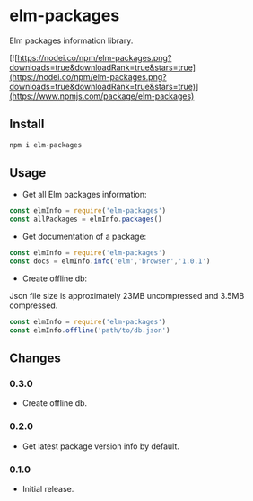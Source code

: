 # elm-packages

Elm packages information library.

[![https://nodei.co/npm/elm-packages.png?downloads=true&downloadRank=true&stars=true](https://nodei.co/npm/elm-packages.png?downloads=true&downloadRank=true&stars=true)](https://www.npmjs.com/package/elm-packages)

## Install

```bash
npm i elm-packages
```

## Usage

- Get all Elm packages information:

```js
const elmInfo = require('elm-packages')
const allPackages = elmInfo.packages()
```

- Get documentation of a package:

```js
const elmInfo = require('elm-packages')
const docs = elmInfo.info('elm','browser','1.0.1')
```

- Create offline db:

Json file size is approximately 23MB uncompressed and 3.5MB compressed.

```js
const elmInfo = require('elm-packages')
const elmInfo.offline('path/to/db.json')
```

## Changes

### 0.3.0

- Create offline db.

### 0.2.0

- Get latest package version info by default.

### 0.1.0

- Initial release.
